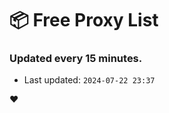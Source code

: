 # :package: Free Proxy List
### Updated every 15 minutes.

- Last updated: `2024-07-22 23:37`

:heart:
